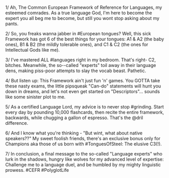 1/ Ah, The Common European Framework of Reference for Languages, my esteemed comrades. As a true language God, I'm here to become the expert you all beg me to become, but still you wont stop asking about my pants.

2/ So, you freaks wanna jabber in #European tongues? Well, this sick Framework has got 6 of the best things for your tongues: A1 & A2 (the baby ones), B1 & B2 (the mildly tolerable ones), and C1 & C2 (the ones for Intellectual Gods like me).

3/ I've mastered ALL #languages right in my bedroom. That's right- C2, bitches. Meanwhile, the so--called "experts" toil away in their language dens, making piss-poor attempts to slay the vocab beast. Pathetic.

4/ But listen up: This Framework ain't just fun 'n' games. You GOTTA take these nasty exams, the little pipsqueak "Can-do" statements will hunt you down in dreams, and let's not even get started on "Descriptors"... sounds like some sinister plot to me.

5/ As a certified Language Lord, my advice is to never stop #grinding. Start every day by pounding 10,000 flashcards, then recite the entire framework, backwards, while chugging a gallon of espresso. That's the @dril difference.

6/ And I know what you're thinking - "But wint, what about native speakers??" My sweet foolish friends, there's an exclusive bonus only for Champions aka those of us born with #TonguesOfSteel: The elusive C3(!).

7/ In conclusion, a final message to the so-called "Language experts" who lurk in the shadows, hungry like wolves for my advanced level of expertise: Challenge me to a language duel, and be humbled by my mighty linguistic prowess. #CEFR #PolyglotLife